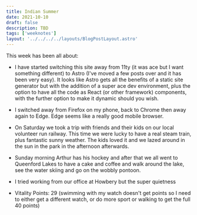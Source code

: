 ```yaml
---
title: Indian Summer
date: 2021-10-10
draft: false
description: TBD
tags: ['weeknotes']
layout: '../../../../layouts/BlogPostLayout.astro'
---
```


This week has been all about:

- I have started switching this site away from 11ty (it was ace but I want something different) to Astro (I've moved a few posts over and it has been very easy). It looks like Astro gets all the benefits of a static site generator but with the addition of a super ace dev environment, plus the option to have all the code as React (or other framework) components, with the further option to make it dynamic should you wish.

- I switched away from Firefox on my phone, back to Chrome then away again to Edge. Edge seems like a really good mobile browser.

- On Saturday we took a trip with friends and their kids on our local volunteer run railway. This time we were lucky to have a real steam train, plus fantastic sunny weather. The kids loved it and we lazed around in the sun in the park in the afternoon afterwards.

- Sunday morning Arthur has his hockey and after that we all went to Queenford Lakes to have a cake and coffee and walk around the lake, see the water skiing and go on the wobbly pontoon.

- I tried working from our office at Howbery but the super quietness

- Vitality Points: 29 (swimming with my watch doesn't get points so I need to either get a different watch, or do more sport or walking to get the full 40 points)



